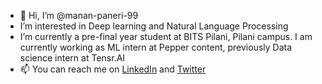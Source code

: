 - 👋 Hi, I’m @manan-paneri-99
-  I’m interested in Deep learning and Natural Language Processing
-  I’m currently a pre-final year student at BITS Pilani, Pilani campus. I am currently working as ML intern at Pepper content, previously Data science intern at Tensr.AI
- 📫 You can reach me on [LinkedIn](https://www.linkedin.com/in/manan-paneri/) and [Twitter](https://twitter.com/PaneriManan)

<!---
manan-paneri-99/manan-paneri-99 is a ✨ special ✨ repository because its `README.md` (this file) appears on your GitHub profile.
You can click the Preview link to take a look at your changes.
--->
